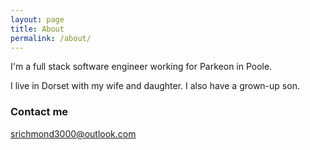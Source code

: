 ```yaml
---
layout: page
title: About
permalink: /about/
---
```


I'm a full stack software engineer working for Parkeon in Poole.

I live in Dorset with my wife and daughter. I also have a grown-up son.

### Contact me

[srichmond3000@outlook.com](mailto:srichmond3000@outlook.com)
